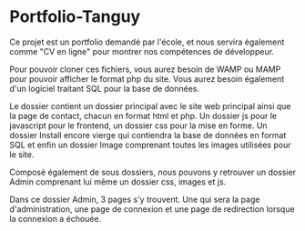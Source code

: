 # Portfolio-Tanguy

Ce projet est un portfolio demandé par l'école, et nous servira également comme "CV en ligne" pour montrer nos compétences de développeur.

Pour pouvoir cloner ces fichiers, vous aurez besoin de WAMP ou MAMP pour pouvoir afficher le format php du site. Vous aurez besoin également d'un logiciel traitant SQL pour la base de données.

Le dossier contient un dossier principal avec le site web principal ainsi que la page de contact, chacun en format html et php. Un dossier js pour le javascript pour le frontend, un dossier css pour la mise en forme. Un dossier Install encore vierge qui contiendra la base de données en format SQL et enfin un dossier Image comprenant toutes les images utilisées pour le site.

Composé également de sous dossiers, nous pouvons y retrouver un dossier Admin comprenant lui même un dossier css, images et js.

Dans ce dossier Admin, 3 pages s'y trouvent. Une qui sera la page d'administration, une page de connexion et une page de redirection lorsque la connexion a échouée.
